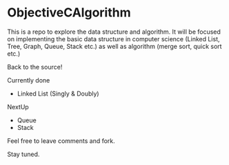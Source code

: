 # ObjectiveCAlgorithm
This is a repo to explore the data structure and algorithm. It will be focused on implementing the basic data structure in computer science (Linked List, Tree, Graph, Queue, Stack etc.) as well as algorithm (merge sort, quick sort etc.)

Back to the source!

Currently done

* Linked List (Singly & Doubly)

NextUp

* Queue
* Stack


Feel free to leave comments and fork. 

Stay tuned.


